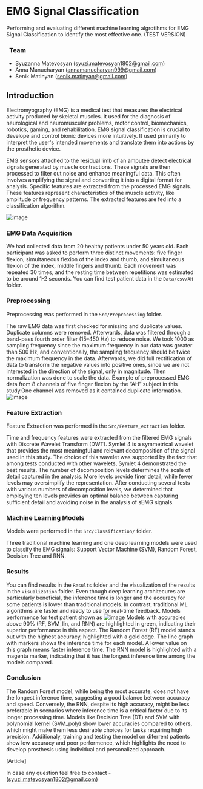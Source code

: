 <h1 align="left">EMG Signal Classification</h1>

Performing and evaluating different machine learning algrotihms for EMG Signal Classification to identify the most effective one. (TEST VERSION)

### &nbsp; Team

 - Syuzanna Matevosyan (syuzi.matevosyan1802@gmail.com)
 - Anna Manucharyan (annamanucharyan999@gmail.com)
 - Senik Matinyan (senik.matinyan@gmail.com)

## Introduction

Electromyography (EMG) is a medical test that measures the electrical activity produced by skeletal muscles.
It used for the diagnosis of neurological and neuromuscular problems, motor control, biomechanics, robotics, gaming, and rehabilitation. 
EMG signal classification is crucial to develope and control bionic devices more intuitively. It used primarily to interpret the user's intended movements and translate them into actions by the prosthetic device.

EMG sensors attached to the residual limb of an amputee detect electrical signals generated by muscle contractions. These signals are then processed to filter out noise and enhance meaningful data. This often involves amplifying the signal and converting it into a digital format for analysis. Specific features are extracted from the processed EMG signals. These features represent characteristics of the muscle activity, like amplitude or frequency patterns. The extracted features are fed into a classification algorithm.

![image](https://github.com/symatevo/EMG-Signal-Classification/assets/74954267/b568a226-6db1-475e-9031-133647aa2341)


### EMG Data Acquisition

We had collected data from 20 healthy patients under 50 years old. Each participant was asked to perform three distinct movements: five finger flexion, simultaneous flexion of the index and thumb, and simultaneous flexion of the index, middle fingers and thumb. Each movement was repeated 30 times, and the resting time between repetitions was estimated to be around 1-2 seconds. You can find test patient data in the `Data/csv/AH` folder.

### Preprocessing

Preprocessing was performed in the `Src/Preprocessing` folder.

The raw EMG data was first checked for missing and duplicate values. Duplicate columns were removed. Afterwards, data was filtered through a band-pass fourth order filter (15–450 Hz) to reduce noise. We took 1000 as sampling frequency since the maximum frequency in our data was greater than 500 Hz, and conventionally, the sampling frequency should be twice the maximum frequency in the data. Afterwards, we did full rectification of data to transform the negative values into positive ones, since we are not interested in the direction of the signal, only in magnitude. Then normalization was done to scale the data.
Example of preprocessed EMG data from 8 channels of five finger flexion by the “AH” subject in this study.One channel was removed as it contained duplicate information.
![image](https://github.com/symatevo/EMG-Signal-Classification/assets/74954267/2aef962a-3ccf-419d-b002-1a1789623acc)

### Feature Extraction

Feature Extraction was performed in the `Src/Feature_extraction` folder.

Time and frequency features were extracted from the filtered EMG signals with Discrete Wavelet Transform (DWT). Symlet 4 is a symmetrical wavelet that provides the most meaningful and relevant decomposition of the signal used in this study. The choice of this wavelet was supported by the fact that among tests conducted with other wavelets, Symlet 4 demonstrated the best results. The number of decomposition levels determines the scale of detail captured in the analysis. More levels provide finer detail, while fewer levels may oversimplify the representation. After conducting several tests with various numbers of decomposition levels, we determined that employing ten levels provides an optimal balance between capturing sufficient detail and avoiding noise in the analysis of sEMG signals.

### Machine Learning Models

Models were performed in the `Src/Classification/` folder.

Three traditional machine learning and one deep learning models were used to classify the EMG signals: Support Vector Machine (SVM), Random Forest, Decision Tree and RNN.

### Results

You can find results in the `Results` folder and the visualization of the results in the `Visualization` folder.
Even though deep learning architecures are particularly beneficial, the inference time is longer and the accuracy for some patients is lower than traditional models. In contrast, traditional ML algorithms are faster and ready to use for real-time feedback. Models performence for test patient shown as
![image](https://github.com/symatevo/EMG-Signal-Classification/assets/74954267/58c47c7f-5351-4344-8ae4-222baf33bfab)
Models with accuracies above 90% (RF, SVM_lin, and RNN) are highlighted in green, indicating their superior performance in this aspect. The Random Forest (RF) model stands out with the highest accuracy, highlighted with a gold edge.
The line graph with markers shows the inference time for each model. A lower value on this graph means faster inference time. The RNN model is highlighted with a magenta marker, indicating that it has the longest inference time among the models compared.

### Conclusion
The Random Forest model, while being the most accurate, does not have the longest inference time, suggesting a good balance between accuracy and speed.
Conversely, the RNN, despite its high accuracy, might be less preferable in scenarios where inference time is a critical factor due to its longer processing time.
Models like Decision Tree (DT) and SVM with polynomial kernel (SVM_poly) show lower accuracies compared to others, which might make them less desirable choices for tasks requiring high precision.
Additionaly, training and testing the model on diferrent patients show low accuracy and poor performence, which highlights the need to develop prosthesis using individual and personalized approach.

[Article]

In case any question feel free to contact - (syuzi.matevosyan1802@gmail.com)





